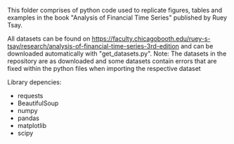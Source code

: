 This folder comprises of python code used to replicate figures, tables and examples in the book "Analysis of Financial Time Series" published by Ruey Tsay.

All datasets can be found on https://faculty.chicagobooth.edu/ruey-s-tsay/research/analysis-of-financial-time-series-3rd-edition and can be downloaded automatically with "get_datasets.py".
Note: The datasets in the repository are as downloaded and some datasets contain errors that are fixed within the python files when importing the respective dataset

Library depencies:

- requests
- BeautifulSoup
- numpy
- pandas
- matplotlib
- scipy